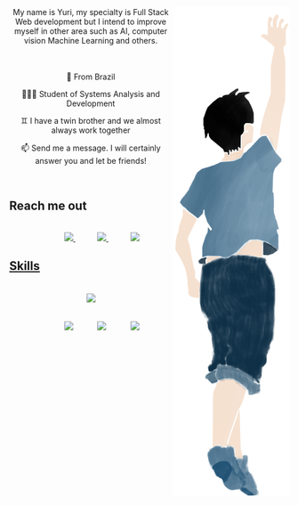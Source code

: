 <img src="github1.png" align="right">

<div align="center">
	My name is Yuri, my specialty is Full Stack Web development but I intend to improve myself in other area such as AI, computer vision Machine Learning and others. 
</div>

<br>

<a>
	<br>
	<p align="center">📍 From Brazil </p> 
 	<p align="center">👨🏻‍💻 Student of Systems Analysis and Development </p> 
	<p align="center">♊ I have a twin brother and we almost always work together</p>
 	<p align="center">📫 Send me a message. I will certainly answer you and let be friends! </p>
</a>

<br>

## Reach me out
<div align="center">
<br>
	&nbsp;&nbsp;&nbsp;&nbsp;&nbsp;&nbsp;&nbsp;&nbsp;&nbsp;
	<a href="https://www.instagram.com/peixinhoyuri/">
	<img src="https://image.flaticon.com/icons/png/512/356/356077.png" width="6%">
</a>
	&nbsp;&nbsp;&nbsp;&nbsp;&nbsp;&nbsp;&nbsp;&nbsp;&nbsp;
	<a href="mailto:yuripeixinho03@gmail.com">
	<img src="https://image.flaticon.com/icons/png/512/356/356094.png" width="6%">
</a>
	&nbsp;&nbsp;&nbsp;&nbsp;&nbsp;&nbsp;&nbsp;&nbsp;&nbsp;
	<a href="https://www.linkedin.com/in/yuri-peixinho-6a943b206/">
	<img src="https://image.flaticon.com/icons/png/512/356/356096.png" width="6%">
</div>

	
	
	
	
## Skills	
<br>
<div align="center">
	<a href="https://github.com/yuripeixinho/github-readme-stats%22%3E">
	<img align="center"  width="350" src="https://github-readme-stats.vercel.app/api/top-langs/?username=yuripeixinho&layout=compact&theme=react"/></a>
<div>

<br>
<br>
	
<div>
		&nbsp;&nbsp;&nbsp;&nbsp;&nbsp;&nbsp;&nbsp;&nbsp;&nbsp;
		&nbsp;&nbsp;&nbsp;&nbsp;&nbsp;&nbsp;&nbsp;&nbsp;&nbsp;
	<img src="https://image.flaticon.com/icons/png/512/136/136446.png" width= "7%">
		&nbsp;&nbsp;&nbsp;&nbsp;&nbsp;&nbsp;&nbsp;&nbsp;&nbsp;
	<img src="https://image.flaticon.com/icons/png/512/136/136445.png" width= "7%">
		&nbsp;&nbsp;&nbsp;&nbsp;&nbsp;&nbsp;&nbsp;&nbsp;&nbsp;
	<img src="https://image.flaticon.com/icons/png/512/136/136448.png" width= "7%">
		&nbsp;&nbsp;&nbsp;&nbsp;&nbsp;&nbsp;&nbsp;&nbsp;&nbsp;
</div>
	
	
	
	
	
	
	
	
	
